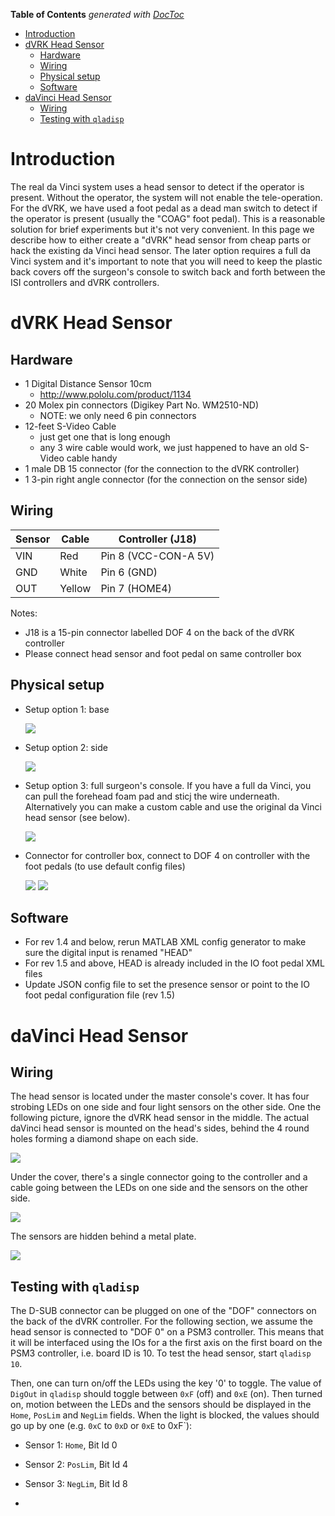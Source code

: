 <!-- START doctoc generated TOC please keep comment here to allow auto update -->
<!-- DON'T EDIT THIS SECTION, INSTEAD RE-RUN doctoc TO UPDATE -->
**Table of Contents**  *generated with [DocToc](http://doctoc.herokuapp.com/)*

- [Introduction](#introduction)
- [dVRK Head Sensor](#dvrk-head-sensor)
  - [Hardware](#hardware)
  - [Wiring](#wiring)
  - [Physical setup](#physical-setup)
  - [Software](#software)
- [daVinci Head Sensor](#davinci-head-sensor)
  - [Wiring](#wiring-1)
  - [Testing with `qladisp`](#testing-with-qladisp)

<!-- END doctoc generated TOC please keep comment here to allow auto update -->

# Introduction

The real da Vinci system uses a head sensor to detect if the operator is present.  Without the operator, the system will not enable the tele-operation.   For the dVRK, we have used a foot pedal as a dead man switch to detect if the operator is present (usually the "COAG" foot pedal).   This is a reasonable solution for brief experiments but it's not very convenient.   In this page we describe how to either create a "dVRK" head sensor from cheap parts or hack the existing da Vinci head sensor.  The later option requires a full da Vinci system and it's important to note that you will need to keep the plastic back covers off the surgeon's console to switch back and forth between the ISI controllers and dVRK controllers.

# dVRK Head Sensor 

## Hardware
 * 1 Digital Distance Sensor 10cm
   * http://www.pololu.com/product/1134
 * 20 Molex pin connectors (Digikey Part No. WM2510-ND) 
   * NOTE: we only need 6 pin connectors
 * 12-feet S-Video Cable 
    * just get one that is long enough
    * any 3 wire cable would work, we just happened to have an old S-Video cable handy 
 * 1 male DB 15 connector (for the connection to the dVRK controller)
 * 1 3-pin right angle connector (for the connection on the sensor side)

## Wiring

| Sensor | Cable | Controller (J18)     |
|--------|-------|----------------------|
| VIN    | Red   | Pin 8 (VCC-CON-A 5V) |
| GND    | White | Pin 6 (GND)          |
| OUT    |Yellow | Pin 7 (HOME4)        |

Notes:
* J18 is a 15-pin connector labelled DOF 4 on the back of the dVRK controller
* Please connect head sensor and foot pedal on same controller box

## Physical setup

* Setup option 1: base

  ![](/jhu-dvrk/sawIntuitiveResearchKit/wiki/assets/head/dvrk-head-sensor-base.jpg)

* Setup option 2: side

  ![](/jhu-dvrk/sawIntuitiveResearchKit/wiki/assets/head/dvrk-head-sensor-side.jpg)

* Setup option 3: full surgeon's console.  If you have a full da Vinci, you can pull the forehead foam pad and sticj the wire underneath.  Alternatively you can make a custom cable and use the original da Vinci head sensor (see below).  

  ![](/jhu-dvrk/sawIntuitiveResearchKit/wiki/assets/head/dVRK-head-sensor-full-system.jpg)

* Connector for controller box, connect to DOF 4 on controller with the foot pedals (to use default config files)

  ![](/jhu-dvrk/sawIntuitiveResearchKit/wiki/assets/head/dvrk-head-sensor-connector.jpg)
  ![](/jhu-dvrk/sawIntuitiveResearchKit/wiki/assets/head/dvrk-head-sensor-controller.jpg)

## Software
 * For rev 1.4 and below, rerun MATLAB XML config generator to make sure the digital input is renamed "HEAD"
 * For rev 1.5 and above, HEAD is already included in the IO foot pedal XML files
 * Update JSON config file to set the presence sensor or point to the IO foot pedal configuration file (rev 1.5)

# daVinci Head Sensor

## Wiring

The head sensor is located under the master console's cover.   It has four strobing LEDs on one side and four light sensors on the other side.  One the following picture, ignore the dVRK head sensor in the middle.  The actual daVinci head sensor is mounted on the head's sides, behind the 4 round holes forming a diamond shape on each side.

  ![](/jhu-dvrk/sawIntuitiveResearchKit/wiki/assets/head/daVinci-head-sensor.jpg)

Under the cover, there's a single connector going to the controller and a cable going between the LEDs on one side and the sensors on the other side.

  ![](/jhu-dvrk/sawIntuitiveResearchKit/wiki/assets/head/daVinci-head-sensor-cable.jpg)

The sensors are hidden behind a metal plate.

  ![](/jhu-dvrk/sawIntuitiveResearchKit/wiki/assets/head/daVinci-head-sensor-sensors.jpg)

## Testing with `qladisp`

The D-SUB connector can be plugged on one of the "DOF" connectors on the back of the dVRK controller.   For the following section, we assume the head sensor is connected to "DOF 0" on a PSM3 controller.   This means that it will be interfaced using the IOs for a the first axis on the first board on the PSM3 controller, i.e. board ID is 10.   To test the head sensor, start `qladisp 10`.

Then, one can turn on/off the LEDs using the key '0' to toggle.   The value of `DigOut` in `qladisp` should toggle between `0xF` (off) and `0xE` (on).   Then turned on, motion between the LEDs and the sensors should be displayed in the `Home`, `PosLim` and `NegLim` fields.  When the light is blocked, the values should go up by one (e.g. `0xC` to `0xD` or `0xE` to 0xF`):
  * Sensor 1: `Home`, Bit Id 0
  * Sensor 2: `PosLim`, Bit Id 4
  * Sensor 3: `NegLim`, Bit Id 8

  * 
